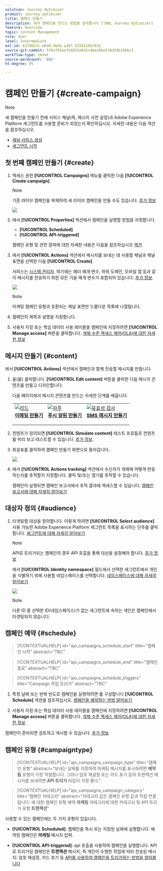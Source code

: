 ```yaml
---
solution: Journey Optimizer
product: journey optimizer
title: 캠페인 만들기
description: 에서 캠페인을 만드는 방법을 알아봅니다 [!DNL Journey Optimizer]
feature: Overview
topic: Content Management
role: User
level: Intermediate
exl-id: 617d623c-e038-4b5b-a367-5254116b7815
source-git-commit: 5f8a765eefe4033a642c46e18be518d29b196bc3
workflow-type: tm+mt
source-wordcount: '602'
ht-degree: 0%

---
```


# 캠페인 만들기 {#create-campaign}

>[!NOTE]
>
>새 캠페인을 만들기 전에 서피스 채널(즉, 메시지 사전 설정)과 Adobe Experience Platform 세그먼트를 사용할 준비가 되었는지 확인하십시오. 자세한 내용은 다음 섹션을 참조하십시오.
>
>* [채널 서피스 생성](../configuration/channel-surfaces.md)
>* [세그먼트 시작](../segment/about-segments.md)


## 첫 번째 캠페인 만들기 {#create}

1. 액세스 권한 **[!UICONTROL Campaigns]** 메뉴를 클릭한 다음 **[!UICONTROL Create campaign]**.

   >[!NOTE]
   >
   >기존 라이브 캠페인을 복제하여 새 라이브 캠페인을 만들 수도 있습니다. [추가 정보](modify-stop-campaign.md#duplicate)

   ![](assets/create-campaign.png)

1. 에서 **[!UICONTROL Properties]** 섹션에서 캠페인을 실행할 방법을 지정합니다.

   * **[!UICONTROL Scheduled]**
   * **[!UICONTROL API-triggered]**

   캠페인 유형 및 관련 참여에 대한 자세한 내용은 다음을 참조하십시오 [섹션](#campaigntype).

1. 에서 **[!UICONTROL Actions]** 섹션에서 메시지를 보내는 데 사용할 채널과 채널 표면을 선택한 다음 **[!UICONTROL Create]**.

   서피스는 [시스템 관리자](../start/path/administrator.md). 여기에는 헤더 매개 변수, 하위 도메인, 모바일 앱 등과 같이 메시지를 전송하기 위한 모든 기술 매개 변수가 포함되어 있습니다. [추가 정보](../configuration/channel-surfaces.md).

   ![](assets/create-campaign-action.png)

   >[!NOTE]
   >
   >마케팅 캠페인 유형과 호환되는 채널 표면만 드롭다운 목록에 나열됩니다.

1. 캠페인의 제목과 설명을 지정합니다.

   <!--To test the content of your message, toggle the **[!UICONTROL Content experiment]** option on. This allows you to test multiple variables of a delivery on populations samples, in order to define which treatment has the biggest impact on the targeted population.[Learn more about content experiment](../campaigns/content-experiment.md).-->

1. 사용자 지정 또는 핵심 데이터 사용 레이블을 캠페인에 지정하려면 **[!UICONTROL Manage access]** 버튼을 클릭합니다. [개체 수준 액세스 제어(OLA)에 대한 자세한 정보](../administration/object-based-access.md)

## 메시지 만들기 {#content}

에서 **[!UICONTROL Actions]** 섹션에서 캠페인과 함께 전송할 메시지를 만듭니다.

1. 을(를) 클릭합니다. **[!UICONTROL Edit content]** 버튼을 클릭한 다음 메시지 콘텐츠를 만들고 디자인합니다.

   다음 페이지에서 메시지 콘텐츠를 만드는 자세한 단계를 배웁니다.

   <table style="table-layout:fixed">
    <tr style="border: 0;">
    <td>
    <a href="../email/create-email.md">
    <img alt="리드" src="../assets/do-not-localize/email.jpg">
    </a>
    <div><a href="../email/create-email.md"><strong>이메일 만들기</strong>
    </div>
    <p>
    </td>
    <td>
    <a href="../push/create-push.md">
      <img alt="자주" src="../assets/do-not-localize/push.jpg">
    </a>
    <div>
    <a href="../push/create-push.md"><strong>푸시 알림 만들기</strong></a>
    </div>
    <p>
    </td>
    <td>
    <a href="../sms/create-sms.md">
      <img alt="유효성 검사" src="../assets/do-not-localize/sms.jpg">
    </a>
    <div>
    <a href="../sms/create-sms.md"><strong>SMS 메시지 만들기</strong></a>
    </div>
    <p>
    </td>
    </tr>
    </table>

1. 컨텐츠가 정의되면 **[!UICONTROL Simulate content]** 테스트 프로필로 컨텐츠를 미리 보고 테스트할 수 있습니다. [추가 정보](../email/preview.md).

1. 화살표를 클릭하여 캠페인 만들기 화면으로 돌아갑니다.

   ![](assets/create-campaign-design.png)

1. 에서 **[!UICONTROL Actions tracking]** 섹션에서 수신자가 게재에 어떻게 반응하는지를 추적할지 지정합니다. 클릭 및/또는 열기를 추적할 수 있습니다.

   캠페인이 실행되면 캠페인 보고서에서 추적 결과에 액세스할 수 있습니다. [캠페인 보고서에 대해 자세히 알아보기](../reports/campaign-global-report.md)

## 대상자 정의 {#audience}

1. 타겟팅할 대상을 정의합니다. 이렇게 하려면 **[!UICONTROL Select audience]** 사용 가능한 Adobe Experience Platform 세그먼트 목록을 표시하는 단추를 클릭합니다. [세그먼트에 대해 자세히 알아보기](../segment/about-segments.md)

   >[!NOTE]
   >
   >API로 트리거되는 캠페인의 경우 API 호출을 통해 대상을 설정해야 합니다. [추가 정보](api-triggered-campaigns.md)

   에서 **[!UICONTROL Identity namespace]** 필드에서 선택한 세그먼트에서 개인을 식별하기 위해 사용할 네임스페이스를 선택합니다. [네임스페이스에 대해 자세히 알아보기](../event/about-creating.md#select-the-namespace)

   ![](assets/create-campaign-namespace.png)

   >[!NOTE]
   >
   >다른 ID 중 선택한 ID(네임스페이스)가 없는 세그먼트에 속하는 개인은 캠페인에서 타겟팅되지 않습니다.

   <!--If you are are creating an API-triggered campaign, the **[!UICONTROL cURL request]** section allows you to retrieve the **[!UICONTROL Campaign ID]** to use in the API call. [Learn more](api-triggered-campaigns.md)-->

## 캠페인 예약 {#schedule}

>[!CONTEXTUALHELP]
>id="ajo_campaigns_schedule_start"
>title="캠페인 시작"
>abstract="TBC"

>[!CONTEXTUALHELP]
>id="ajo_campaigns_schedule_end"
>title="캠페인 종료"
>abstract="TBC"

>[!CONTEXTUALHELP]
>id="ajo_campaigns_schedule_triggers"
>title="Campaign 작업 트리거"
>abstract="TBC"

1. 특정 날짜 또는 반복 빈도로 캠페인을 실행하려면 를 구성합니다 **[!UICONTROL Schedule]** 섹션을 참조하십시오. [캠페인을 예약하는 방법 알아보기](#schedule)

1. 사용자 지정 또는 핵심 데이터 사용 레이블을 캠페인에 지정하려면 **[!UICONTROL Manage access]** 버튼을 클릭합니다. [개체 수준 액세스 제어(OLA)에 대한 자세한 정보](../administration/object-based-access.md)

캠페인이 준비되면 검토하고 게시할 수 있습니다. [추가 정보](#review-activate)

## 캠페인 유형 {#campaigntype}

>[!CONTEXTUALHELP]
>id="ajo_campaigns_campaign_type"
>title="캠페인 유형"
>abstract="보내는 날짜를 지정하여 마케팅 메시지를 표시하려면 **예약됨** 유형이 가장 적절합니다. 그러나 암호 재설정 또는 카드 포기 등의 트랜잭션 메시지를 보내려면 **API 트리거** 타입이 가장 좋다."

>[!CONTEXTUALHELP]
>id="ajo_campaigns_campaign_category"
>title="캠페인 카테고리"
>abstract="카테고리 값은 캠페인 유형 값과 직접 연결됩니다. 에 대한 캠페인 유형 예약 **마케팅** 카테고리에 대한 카테고리 및 API 트리거 유형 **트랜잭션**"

사용할 수 있는 캠페인에는 두 가지 유형이 있습니다.

* **[!UICONTROL Scheduled]**: 캠페인을 즉시 또는 지정된 날짜에 실행합니다. 예약된 캠페인은 **마케팅** 메시지 입력.

* **[!UICONTROL API-triggered]**: api 호출을 사용하여 캠페인을 실행합니다. API로 트리거된 캠페인은 **트랜잭션** 메시지, 즉 개인이 수행한 작업에 따라 전송된 메시지: 암호 재설정, 카드 포기 등 [API를 사용하여 캠페인을 트리거하는 방법을 알아봅니다](api-triggered-campaigns.md)
